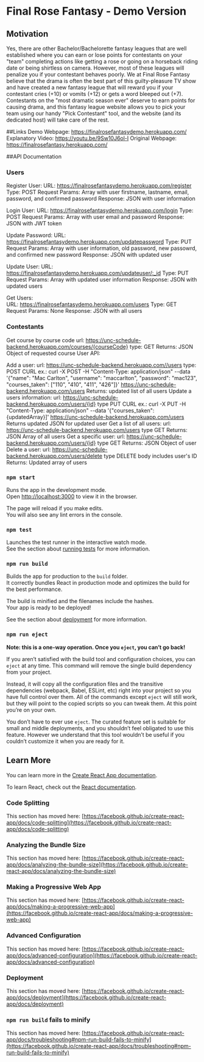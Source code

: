 # Final Rose Fantasy - Demo Version

## Motivation
Yes, there are other Bachelor/Bachelorette fantasy leagues that are well established where you can earn or lose points for contestants on your "team" completing actions like getting a rose or going on a horseback riding date or being shirtless on camera. However, most of these leagues will penalize you if your contestant behaves poorly. We at Final Rose Fantasy believe that the drama is often the best part of this guilty-pleasure TV show and have created a new fantasy league that will reward you if your contestant cries (+10) or vomits (+12) or gets a word bleeped out (+7). Contestants on the "most dramatic season ever" deserve to earn points for causing drama, and this fantasy league website allows you to pick your team using our handy "Pick Contestant" tool, and the website (and its dedicated host) will take care of the rest.

##Links
  Demo Webpage: https://finalrosefantasydemo.herokuapp.com/
  Explanatory Video: https://youtu.be/9Sw10J6ol-I
  Original Webpage: https://finalrosefantasy.herokuapp.com/

##API Documentation

### Users

Register User:
  URL: https://finalrosefantasydemo.herokuapp.com/register
  Type: POST
  Request Params: Array with user firstname, lastname, email, password, and confirmed password
  Response: JSON with user information
  
Login User:
  URL: https://finalrosefantasydemo.herokuapp.com/login
  Type: POST
  Request Params: Array with user email and password
  Response: JSON with JWT token

Update Password:
  URL: https://finalrosefantasydemo.herokuapp.com/updatepassword
  Type: PUT
  Request Params: Array with user information, old password, new passowrd, and confirmed new password
  Response: JSON with updated user
  
Update User:
  URL: https://finalrosefantasydemo.herokuapp.com/updateuser/:_id
  Type: PUT
  Request Params: Array with updated user information
  Response: JSON with updated users
  
Get Users:  
  URL: https://finalrosefantasydemo.herokuapp.com/users
  Type: GET
  Request Params: None
  Response: JSON with all users
  
### Contestants

  
Get course by course code
  url: https://unc-schedule-backend.herokuapp.com/courses/{courseCode}
type: GET
Returns: JSON Object of requested course
User API:

Add a user:
url: https://unc-schedule-backend.herokuapp.com//users
type: POST
CURL ex.: curl -X POST -H "Content-Type: application/json" --data
'{"name": "Mac Carlton", "username": "maccarlton", "password": "mac123", "courses_taken": ["110", "410", "411", "426"]}' https://unc-schedule-backend.herokuapp.com/users
Returns: updated list of all users
Update a users information:
url: https://unc-schedule-backend.herokuapp.com/users/{id}
type PUT
CURL ex.: curl -X PUT -H "Content-Type: application/json" --data
'{"courses_taken": {updatedArray}]' https://unc-schedule-backend.herokuapp.com/users
Returns updated JSON for updated user
Get a list of all users:
url: https://unc-schedule-backend.herokuapp.com/users
type GET
Returns: JSON Array of all users
Get a specific user:
url: https://unc-schedule-backend.herokuapp.com/users/{id}
type GET
Returns: JSON Object of user
Delete a user:
url: https://unc-schedule-backend.herokuapp.com/users/delete
type DELETE
body includes user's ID
Returns: Updated array of users



### `npm start`

Runs the app in the development mode.\
Open [http://localhost:3000](http://localhost:3000) to view it in the browser.

The page will reload if you make edits.\
You will also see any lint errors in the console.

### `npm test`

Launches the test runner in the interactive watch mode.\
See the section about [running tests](https://facebook.github.io/create-react-app/docs/running-tests) for more information.

### `npm run build`

Builds the app for production to the `build` folder.\
It correctly bundles React in production mode and optimizes the build for the best performance.

The build is minified and the filenames include the hashes.\
Your app is ready to be deployed!

See the section about [deployment](https://facebook.github.io/create-react-app/docs/deployment) for more information.

### `npm run eject`

**Note: this is a one-way operation. Once you `eject`, you can’t go back!**

If you aren’t satisfied with the build tool and configuration choices, you can `eject` at any time. This command will remove the single build dependency from your project.

Instead, it will copy all the configuration files and the transitive dependencies (webpack, Babel, ESLint, etc) right into your project so you have full control over them. All of the commands except `eject` will still work, but they will point to the copied scripts so you can tweak them. At this point you’re on your own.

You don’t have to ever use `eject`. The curated feature set is suitable for small and middle deployments, and you shouldn’t feel obligated to use this feature. However we understand that this tool wouldn’t be useful if you couldn’t customize it when you are ready for it.

## Learn More

You can learn more in the [Create React App documentation](https://facebook.github.io/create-react-app/docs/getting-started).

To learn React, check out the [React documentation](https://reactjs.org/).

### Code Splitting

This section has moved here: [https://facebook.github.io/create-react-app/docs/code-splitting](https://facebook.github.io/create-react-app/docs/code-splitting)

### Analyzing the Bundle Size

This section has moved here: [https://facebook.github.io/create-react-app/docs/analyzing-the-bundle-size](https://facebook.github.io/create-react-app/docs/analyzing-the-bundle-size)

### Making a Progressive Web App

This section has moved here: [https://facebook.github.io/create-react-app/docs/making-a-progressive-web-app](https://facebook.github.io/create-react-app/docs/making-a-progressive-web-app)

### Advanced Configuration

This section has moved here: [https://facebook.github.io/create-react-app/docs/advanced-configuration](https://facebook.github.io/create-react-app/docs/advanced-configuration)

### Deployment

This section has moved here: [https://facebook.github.io/create-react-app/docs/deployment](https://facebook.github.io/create-react-app/docs/deployment)

### `npm run build` fails to minify

This section has moved here: [https://facebook.github.io/create-react-app/docs/troubleshooting#npm-run-build-fails-to-minify](https://facebook.github.io/create-react-app/docs/troubleshooting#npm-run-build-fails-to-minify)
